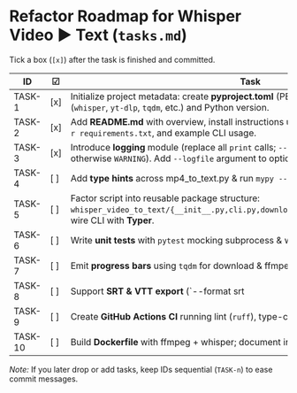 # Refactor Roadmap for Whisper Video ► Text (`tasks.md`)
Tick a box (`[x]`) after the task is finished and committed.

| ID | ☑ | Task |
|----|----|------|
| TASK-1 | [x] | Initialize project metadata: create **pyproject.toml** (PEP 621) with pinned deps (`whisper`, `yt-dlp`, `tqdm`, etc.) and Python version. |
| TASK-2 | [x] | Add **README.md** with overview, install instructions using `uv venv` + `uv pip install -r requirements.txt`, and example CLI usage. |
| TASK-3 | [x] | Introduce **logging** module (replace all `print` calls; `--verbose` sets level to `INFO`, otherwise `WARNING`). Add `--logfile` argument to optionally append logs to a file. |
| TASK-4 | [ ] | Add **type hints** across mp4_to_text.py & run `mypy --strict`; fix any typing issues. |
| TASK-5 | [ ] | Factor script into reusable package structure:<br>``whisper_video_to_text/{__init__.py,cli.py,download.py,convert.py,transcribe.py}``; wire CLI with **Typer**. |
| TASK-6 | [ ] | Write **unit tests** with `pytest` mocking subprocess & whisper (coverage ≥ 80%). |
| TASK-7 | [ ] | Emit **progress bars** using `tqdm` for download & ffmpeg conversion. |
| TASK-8 | [ ] | Support **SRT & VTT export** (`--format srt|vtt|txt`). |
| TASK-9 | [ ] | Create **GitHub Actions CI** running lint (`ruff`), type-check (`mypy`), and tests. |
| TASK-10 | [ ] | Build **Dockerfile** with ffmpeg + whisper; document in README. |

_Note:_ If you later drop or add tasks, keep IDs sequential (`TASK-n`) to ease commit messages.
